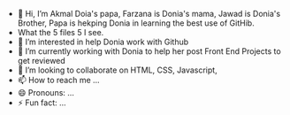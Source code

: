- 👋 Hi, I’m Akmal Doia's papa, Farzana is Donia's mama, Jawad is Donia's Brother, Papa is hekping Donia in learning the best use of  GitHib.
- What the 5 files 5 I see.
- 👀 I’m interested in help Donia work with Github
- 🌱 I’m currently working with Donia to help her post Front End Projects to get reviewed
- 💞️ I’m looking to collaborate on HTML, CSS, Javascript,
- 📫 How to reach me ...
- 😄 Pronouns: ...
- ⚡ Fun fact: ...

<!---
akmal85308/akmal85308 is a ✨ special ✨ repository because its `README.md` (this file) appears on your GitHub profile.
You can click the Preview link to take a look at your changes.
--->
